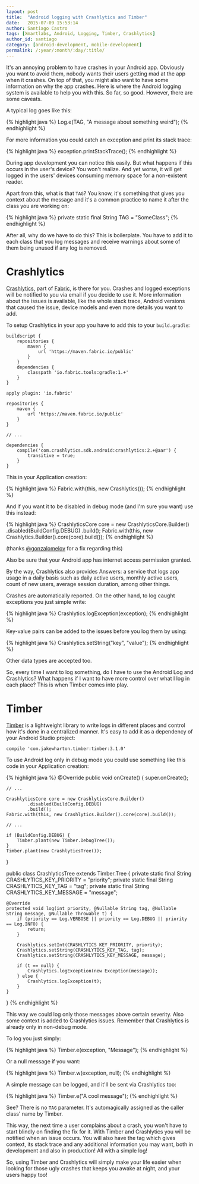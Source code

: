 ```yaml
---
layout: post
title:  "Android logging with Crashlytics and Timber"
date:   2015-07-09 15:53:14
author: Santiago Castro
tags: [Xmartlabs, Android, Logging, Timber, Crashlytics]
author_id: santiago
category: [android-development, mobile-development]
permalink: /:year/:month/:day/:title/
---
```


It's an annoying problem to have crashes in your Android app. Obviously you want to avoid them, nobody wants their users getting mad at the app when it crashes. On top of that, you might also want to have some information on why the app crashes. Here is where the Android logging system is available to help you with this. So far, so good. However, there are some caveats.

A typical log goes like this:

{% highlight java %}
Log.e(TAG, "A message about something weird");
{% endhighlight %}

For more information you could catch an exception and print its stack trace:

{% highlight java %}
exception.printStackTrace();
{% endhighlight %}

During app development you can notice this easily. But what happens if this occurs in the user's device? You won't realize. And yet worse, it will get logged in the users' devices consuming memory space for a non-existent reader.

Apart from this, what is that `TAG`? You know, it's something that gives you context about the message and it's a common practice to name it after the class you are working on:

{% highlight java %}
private static final String TAG = "SomeClass";
{% endhighlight %}

After all, why do we have to do this? This is boilerplate. You have to add it to each class that you log messages and receive warnings about some of them being unused if any log is removed.

# Crashlytics

[Crashlytics](https://get.fabric.io/crashlytics), part of [Fabric](https://get.fabric.io/), is there for you. Crashes and logged exceptions will be notified to you via email if you decide to use it. More information about the issues is available, like the whole stack trace, Android versions that caused the issue, device models and even more details you want to add.

To setup Crashlytics in your app you have to add this to your `build.gradle`:

    buildscript {
        repositories {
            maven {
                url 'https://maven.fabric.io/public'
            }
        }
        dependencies {
            classpath 'io.fabric.tools:gradle:1.+'
        }
    }

    apply plugin: 'io.fabric'

    repositories {
        maven {
            url 'https://maven.fabric.io/public'
        }
    }

    // ...

    dependencies {
        compile('com.crashlytics.sdk.android:crashlytics:2.+@aar') {
            transitive = true;
        }
    }

This in your Application creation:

{% highlight java %}
Fabric.with(this, new Crashlytics());
{% endhighlight %}

And if you want it to be disabled in debug mode (and I'm sure you want) use this instead:

{% highlight java %}
CrashlyticsCore core = new CrashlyticsCore.Builder()
        .disabled(BuildConfig.DEBUG)
        .build();
Fabric.with(this, new Crashlytics.Builder().core(core).build());
{% endhighlight %}

(thanks [@gonzalomelov](https://github.com/gonzalomelov) for a fix regarding this)

Also be sure that your Android app has internet access permission granted.

By the way, Crashlytics also provides Answers: a service that logs app usage in a daily basis such as daily active users, monthly active users, count of new users, average session duration, among other things.

Crashes are automatically reported. On the other hand, to log caught exceptions you just simple write:

{% highlight java %}
Crashlytics.logException(exception);
{% endhighlight %}

Key-value pairs can be added to the issues before you log them by using:

{% highlight java %}
Crashlytics.setString("key", "value");
{% endhighlight %}

Other data types are accepted too.

So, every time I want to log something, do I have to use the Android Log and Crashlytics? What happens if I want to have more control over what I log in each place? This is when Timber comes into play.

# Timber

[Timber](https://github.com/JakeWharton/timber) is a lightweight library to write logs in different places and control how it's done in a centralized manner. It's easy to add it as a dependency of your Android Studio project:

    compile 'com.jakewharton.timber:timber:3.1.0'

To use Android log only in debug mode you could use something like this code in your Application creation:

{% highlight java %}
@Override
public void onCreate() {
    super.onCreate();

    // ...

    CrashlyticsCore core = new CrashlyticsCore.Builder()
            .disabled(BuildConfig.DEBUG)
            .build();
    Fabric.with(this, new Crashlytics.Builder().core(core).build());

    // ...

    if (BuildConfig.DEBUG) {
        Timber.plant(new Timber.DebugTree());
    }
    Timber.plant(new CrashlyticsTree());
}

public class CrashlyticsTree extends Timber.Tree {
    private static final String CRASHLYTICS_KEY_PRIORITY = "priority";
    private static final String CRASHLYTICS_KEY_TAG = "tag";
    private static final String CRASHLYTICS_KEY_MESSAGE = "message";

    @Override
    protected void log(int priority, @Nullable String tag, @Nullable String message, @Nullable Throwable t) {
        if (priority == Log.VERBOSE || priority == Log.DEBUG || priority == Log.INFO) {
            return;
        }

        Crashlytics.setInt(CRASHLYTICS_KEY_PRIORITY, priority);
        Crashlytics.setString(CRASHLYTICS_KEY_TAG, tag);
        Crashlytics.setString(CRASHLYTICS_KEY_MESSAGE, message);

        if (t == null) {
            Crashlytics.logException(new Exception(message));
        } else {
            Crashlytics.logException(t);
        }
    }
}
{% endhighlight %}

This way we could log only those messages above certain severity. Also some context is added to Crashlytics issues. Remember that Crashlytics is already only in non-debug mode.

To log you just simply:

{% highlight java %}
Timber.e(exception, "Message");
{% endhighlight %}

Or a null message if you want:

{% highlight java %}
Timber.w(exception, null);
{% endhighlight %}

A simple message can be logged, and it'll be sent via Crashlytics too:

{% highlight java %}
Timber.e("A cool message");
{% endhighlight %}

See? There is no `TAG` parameter. It's automagically assigned as the caller class' name by Timber.

This way, the next time a user complains about a crash, you won't have to start blindly on finding the fix for it. With Timber and Crashlytics you will be notified when an issue occurs. You will also have the tag which gives context, its stack trace and any additional information you may want, both in development and also in production! All with a simple log!

So, using Timber and Crashlytics will simply make your life easier when looking for those ugly crashes that keeps you awake at night, and your users happy too!
